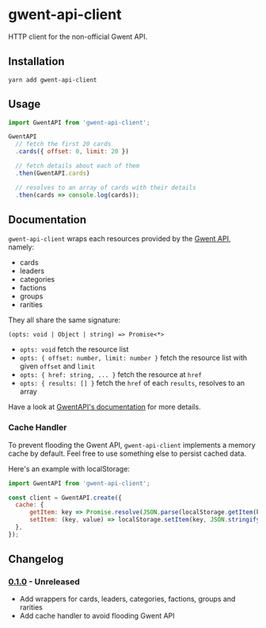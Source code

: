 # gwent-api-client

HTTP client for the non-official Gwent API.

## Installation

```
yarn add gwent-api-client
```

## Usage

```js
import GwentAPI from 'gwent-api-client';

GwentAPI
  // fetch the first 20 cards
  .cards({ offset: 0, limit: 20 })

  // fetch details about each of them
  .then(GwentAPI.cards)

  // resolves to an array of cards with their details
  .then(cards => console.log(cards));
```

## Documentation

`gwent-api-client` wraps each resources provided by the [Gwent API](https://gwentapi.com/), namely:

* cards
* leaders
* categories
* factions
* groups
* rarities

They all share the same signature:

```
(opts: void | Object | string) => Promise<*>
```

* `opts: void` fetch the resource list
* `opts: { offset: number, limit: number }` fetch the resource list with given `offset` and `limit`
* `opts: { href: string, ... }` fetch the resource at `href`
* `opts: { results: [] }` fetch the `href` of each `results`, resolves to an array

Have a look at [GwentAPI's documentation](https://gwentapi.com/) for more details.

### Cache Handler

To prevent flooding the Gwent API, `gwent-api-client` implements a memory cache by default.
Feel free to use something else to persist cached data.

Here's an example with localStorage:

```js
import GwentAPI from 'gwent-api-client';

const client = GwentAPI.create({
  cache: {
      getItem: key => Promise.resolve(JSON.parse(localStorage.getItem(key))),
      setItem: (key, value) => localStorage.setItem(key, JSON.stringify(value)),
  },
});
```

## Changelog

### [0.1.0](https://github.com/Zhouzi/gwent-api-client/compare/...0.1.0) - Unreleased

- Add wrappers for cards, leaders, categories, factions, groups and rarities
- Add cache handler to avoid flooding Gwent API
